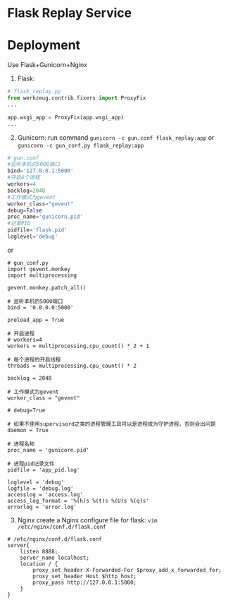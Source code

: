 # Flask Replay Service
# Deployment
Use Flask+Gunicorn+Nginx

1. Flask:
```python
# flask_replay.py
from werkzeug.contrib.fixers import ProxyFix
...

app.wsgi_app = ProxyFix(app.wsgi_app)
...
```

2. Gunicorn:
run command `gunicorn -c gun.conf flask_replay:app` or `gunicorn -c gun_conf.py flask_replay:app`

```python
# gun.conf
#监听本机的5000端口
bind='127.0.0.1:5000'
#开启4个进程
workers=4
backlog=2048
#工作模式为gevent
worker_class="gevent"
debug=False
proc_name='gunicorn.pid'
#记录PID
pidfile='flask.pid'
loglevel='debug'
```
or
```
# gun_conf.py
import gevent.monkey
import multiprocessing

gevent.monkey.patch_all()

# 监听本机的5000端口
bind = '0.0.0.0:5000'

preload_app = True

# 开启进程
# workers=4
workers = multiprocessing.cpu_count() * 2 + 1

# 每个进程的开启线程
threads = multiprocessing.cpu_count() * 2

backlog = 2048

# 工作模式为gevent
worker_class = "gevent"

# debug=True

# 如果不使用supervisord之类的进程管理工具可以是进程成为守护进程，否则会出问题
daemon = True

# 进程名称
proc_name = 'gunicorn.pid'

# 进程pid记录文件
pidfile = 'app_pid.log'

loglevel = 'debug'
logfile = 'debug.log'
accesslog = 'access.log'
access_log_format = '%(h)s %(t)s %(U)s %(q)s'
errorlog = 'error.log'

```
3. Nginx
create a Nginx configure file for flask:
`vim /etc/nginx/conf.d/flask.conf`
```
# /etc/nginx/conf.d/flask.conf
server{
    listen 8888;
    server_name localhost;
    location / {
        proxy_set_header X-Forwarded-For $proxy_add_x_forwarded_for;
        proxy_set_header Host $http_host;
        proxy_pass http://127.0.0.1:5000;
    }
}

```
